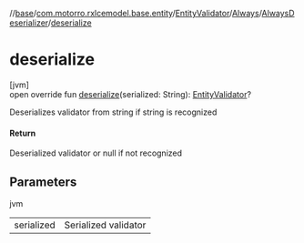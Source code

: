 //[base](../../../../../index.md)/[com.motorro.rxlcemodel.base.entity](../../../index.md)/[EntityValidator](../../index.md)/[Always](../index.md)/[AlwaysDeserializer](index.md)/[deserialize](deserialize.md)

# deserialize

[jvm]\
open override fun [deserialize](deserialize.md)(serialized: String): [EntityValidator](../../index.md)?

Deserializes validator from string if string is recognized

#### Return

Deserialized validator or null if not recognized

## Parameters

jvm

| | |
|---|---|
| serialized | Serialized validator |
